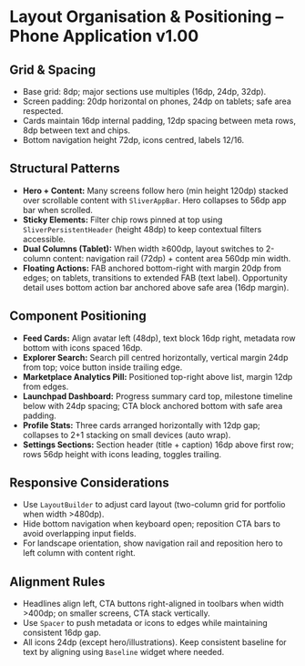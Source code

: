# Layout Organisation & Positioning – Phone Application v1.00

## Grid & Spacing
- Base grid: 8dp; major sections use multiples (16dp, 24dp, 32dp).
- Screen padding: 20dp horizontal on phones, 24dp on tablets; safe area respected.
- Cards maintain 16dp internal padding, 12dp spacing between meta rows, 8dp between text and chips.
- Bottom navigation height 72dp, icons centred, labels 12/16.

## Structural Patterns
- **Hero + Content:** Many screens follow hero (min height 120dp) stacked over scrollable content with `SliverAppBar`. Hero collapses to 56dp app bar when scrolled.
- **Sticky Elements:** Filter chip rows pinned at top using `SliverPersistentHeader` (height 48dp) to keep contextual filters accessible.
- **Dual Columns (Tablet):** When width ≥600dp, layout switches to 2-column content: navigation rail (72dp) + content area 560dp min width.
- **Floating Actions:** FAB anchored bottom-right with margin 20dp from edges; on tablets, transitions to extended FAB (text label). Opportunity detail uses bottom action bar anchored above safe area (16dp margin).

## Component Positioning
- **Feed Cards:** Align avatar left (48dp), text block 16dp right, metadata row bottom with icons spaced 16dp.
- **Explorer Search:** Search pill centred horizontally, vertical margin 24dp from top; voice button inside trailing edge.
- **Marketplace Analytics Pill:** Positioned top-right above list, margin 12dp from edges.
- **Launchpad Dashboard:** Progress summary card top, milestone timeline below with 24dp spacing; CTA block anchored bottom with safe area padding.
- **Profile Stats:** Three cards arranged horizontally with 12dp gap; collapses to 2+1 stacking on small devices (auto wrap).
- **Settings Sections:** Section header (title + caption) 16dp above first row; rows 56dp height with icons leading, toggles trailing.

## Responsive Considerations
- Use `LayoutBuilder` to adjust card layout (two-column grid for portfolio when width >480dp).
- Hide bottom navigation when keyboard open; reposition CTA bars to avoid overlapping input fields.
- For landscape orientation, show navigation rail and reposition hero to left column with content right.

## Alignment Rules
- Headlines align left, CTA buttons right-aligned in toolbars when width >400dp; on smaller screens, CTA stack vertically.
- Use `Spacer` to push metadata or icons to edges while maintaining consistent 16dp gap.
- All icons 24dp (except hero/illustrations). Keep consistent baseline for text by aligning using `Baseline` widget where needed.
